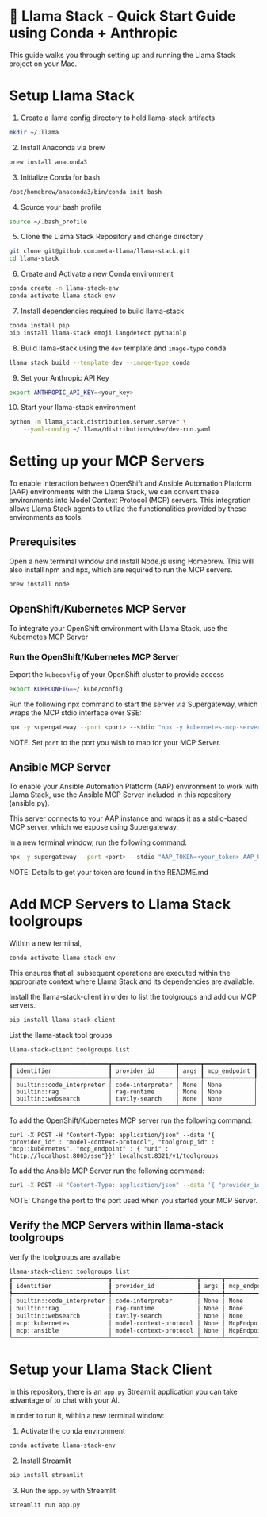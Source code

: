 # 🦙 Llama Stack - Quick Start Guide using Conda + Anthropic 

This guide walks you through setting up and running the Llama Stack project on
your Mac.

# Setup Llama Stack

1. Create a llama config directory to hold llama-stack artifacts 

```bash
mkdir ~/.llama
```

2. Install Anaconda via brew

```bash
brew install anaconda3
```

3. Initialize Conda for bash 

```bash
/opt/homebrew/anaconda3/bin/conda init bash
```

4. Source your bash profile

```bash
source ~/.bash_profile
```

5. Clone the Llama Stack Repository and change directory

```bash
git clone git@github.com:meta-llama/llama-stack.git
cd llama-stack
```

6. Create and Activate a new Conda environment

```bash
conda create -n llama-stack-env
conda activate llama-stack-env
```

7. Install dependencies required to build llama-stack

```bash
conda install pip
pip install llama-stack emoji langdetect pythainlp
```

8. Build llama-stack using the `dev` template and `image-type` conda

```bash
llama stack build --template dev --image-type conda
```

9. Set your Anthropic API Key

```bash
export ANTHROPIC_API_KEY=<your_key>
```

10. Start your llama-stack environment

```bash
python -m llama_stack.distribution.server.server \
    --yaml-config ~/.llama/distributions/dev/dev-run.yaml
```

# Setting up your MCP Servers

To enable interaction between OpenShift and Ansible Automation Platform
(AAP) environments with the Llama Stack, we can convert these environments into
Model Context Protocol (MCP) servers. This integration allows Llama Stack agents
to utilize the functionalities provided by these environments as tools.

## Prerequisites 

Open a new terminal window and install Node.js using Homebrew. This will also
install npm and npx, which are required to run the MCP servers.

```bash
brew install node
```

## OpenShift/Kubernetes MCP Server

To integrate your OpenShift environment with Llama Stack, use the [Kubernetes MCP
Server](https://github.com/Flux159/mcp-server-kubernetes)

### Run the OpenShift/Kubernetes MCP Server

Export the `kubeconfig` of your OpenShift cluster to provide access

```bash
export KUBECONFIG=~/.kube/config
```

Run the following npx command to start the server via Supergateway, which wraps
the MCP stdio interface over SSE:

```bash
npx -y supergateway --port <port> --stdio "npx -y kubernetes-mcp-server@latest"
```

NOTE: Set `port` to the port you wish to map for your MCP Server.

## Ansible MCP Server

To enable your Ansible Automation Platform (AAP) environment to work with Llama
Stack, use the Ansible MCP Server included in this repository (ansible.py).

This server connects to your AAP instance and wraps it as a stdio-based MCP
server, which we expose using Supergateway.

In a new terminal window, run the following command:

```bash
npx -y supergateway --port <port> --stdio "AAP_TOKEN=<your_token> AAP_URL=https://<aap-url>/api/controller/v2 uv --directory /path/to/repo run ansible.py"
```

NOTE: Details to get your token are found in the README.md 

# Add MCP Servers to Llama Stack toolgroups

Within a new terminal, 

```bash
conda activate llama-stack-env
```

This ensures that all subsequent operations are executed within the appropriate
context where Llama Stack and its dependencies are available.

Install the llama-stack-client in order to list the toolgroups and add our MCP
servers.

```bash
pip install llama-stack-client
```

List the llama-stack tool groups

```bash
llama-stack-client toolgroups list
```
```
┏━━━━━━━━━━━━━━━━━━━━━━━━━━━┳━━━━━━━━━━━━━━━━━━┳━━━━━━┳━━━━━━━━━━━━━━┓
┃ identifier                ┃ provider_id      ┃ args ┃ mcp_endpoint ┃
┡━━━━━━━━━━━━━━━━━━━━━━━━━━━╇━━━━━━━━━━━━━━━━━━╇━━━━━━╇━━━━━━━━━━━━━━┩
│ builtin::code_interpreter │ code-interpreter │ None │ None         │
│ builtin::rag              │ rag-runtime      │ None │ None         │
│ builtin::websearch        │ tavily-search    │ None │ None         │
└───────────────────────────┴──────────────────┴──────┴──────────────┘
```

To add the OpenShift/Kubernetes MCP server run the following command:

```
curl -X POST -H "Content-Type: application/json" --data '{ "provider_id" : "model-context-protocol", "toolgroup_id" : "mcp::kubernetes", "mcp_endpoint" : { "uri" : "http://localhost:8003/sse"}}' localhost:8321/v1/toolgroups
```

To add the Ansible MCP Server run the following command: 

```bash
curl -X POST -H "Content-Type: application/json" --data '{ "provider_id" : "model-context-protocol", "toolgroup_id" : "mcp::ansible", "mcp_endpoint" : { "uri" : "http://localhost:8004/sse"}}' localhost:8321/v1/toolgroups
```

NOTE: Change the port to the port used when you started your MCP Server.

## Verify the MCP Servers within llama-stack toolgroups

Verify the toolgroups are available

```bash
llama-stack-client toolgroups list
┏━━━━━━━━━━━━━━━━━━━━━━━━━━━┳━━━━━━━━━━━━━━━━━━━━━━━━┳━━━━━━┳━━━━━━━━━━━━━━━━━━━━━━━━━━━━━━━━━━━━━━━━━━━━━━┓
┃ identifier                ┃ provider_id            ┃ args ┃ mcp_endpoint                                 ┃
┡━━━━━━━━━━━━━━━━━━━━━━━━━━━╇━━━━━━━━━━━━━━━━━━━━━━━━╇━━━━━━╇━━━━━━━━━━━━━━━━━━━━━━━━━━━━━━━━━━━━━━━━━━━━━━┩
│ builtin::code_interpreter │ code-interpreter       │ None │ None                                         │
│ builtin::rag              │ rag-runtime            │ None │ None                                         │
│ builtin::websearch        │ tavily-search          │ None │ None                                         │
│ mcp::kubernetes           │ model-context-protocol │ None │ McpEndpoint(uri='http://localhost:8003/sse') │
│ mcp::ansible              │ model-context-protocol │ None │ McpEndpoint(uri='http://localhost:8004/sse') │
└───────────────────────────┴────────────────────────┴──────┴──────────────────────────────────────────────┘
```

# Setup your Llama Stack Client

In this repository, there is an `app.py` Streamlit application you can take
advantage of to chat with your AI. 

In order to run it, within a new terminal window:

1. Activate the conda environment

```bash
conda activate llama-stack-env
```


2. Install Streamlit

```bash
pip install streamlit
```

3. Run the `app.py` with Streamlit

```bash
streamlit run app.py
```
